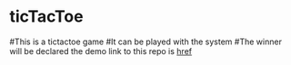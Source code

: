 # ticTacToe
#This is a tictactoe game
#It can be played with the system
#The winner will be declared 
the demo link to this repo is [href](https://olatorera.github.io/ticTacToe/)

